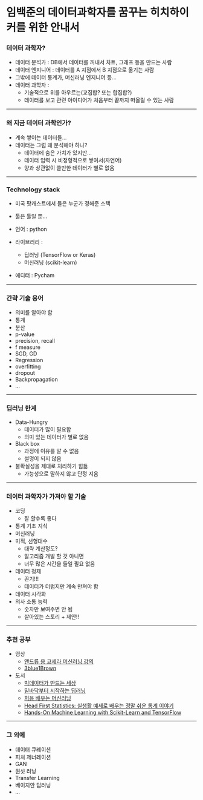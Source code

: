# 임백준의 데이터과학자를 꿈꾸는 히치하이커를 위한 안내서

###  데이터 과학자?
- 데이터 분석가 : DB에서 데이터를 꺼내서 차트, 그래프 등을 만드는 사람
- 데이터 엔지니어 : 데이터를 A 지점에서 B 지점으로 옮기는 사람
- 그밖에 데이터 통계가, 머신러닝 엔지니어 등...
- 데이터 과학자 : 
	- 기술적으로 위를 아우르는(교집합? 또는 합집합?) 
	- 데이터를 보고 관련 아이디어가 처음부터 끝까지 떠올릴 수 있는 사람

---

### 왜 지금 데이터 과학인가?
- 계속 쌓이는 데이터들...
- 데이터는 그럼 왜 분석해야 하나?
	- 데이터에 숨은 가치가 있지만...
	- 데이터 입력 시 비정형적으로 쌓여서(자연어)
	- 양과 상관없이 쓸만한 데이터가 별로 없음

---

### Technology stack
- 미국 팟캐스트에서 들은 누군가 정해준 스택
- 툴은 툴일 뿐...

- 언어 : python
- 라이브러리 : 
	- 딥러닝 (TensorFlow  or Keras)
	- 머신러닝 (scikit-learn)
- 에디터 : Pycham

 ---

### 간략 기술 용어
- 의미를 알아야 함
- 통계 
- 분산
- p-value
- precision, recall
- f measure
- SGD, GD
- Regression
- overfitting
- dropout
- Backpropagation 
- ...

---

### 딥러닝 한계
- Data-Hungry
	- 데이터가 많이 필요함
	- 의미 있는 데이터가 별로 없음
- Black box
	- 과정에 이유를 알 수 없음
	- 설명이 되지 않음
- 불확실성을 제대로 처리하기 힘듦
	- 가능성으로 말하지 않고 단정 지음

---

### 데이터 과학자가 가져야 할 기술
- 코딩
	- 잘 할수록 좋다
- 통계 기초 지식 
- 머신러닝
- 미적, 선형대수
	- 대략 계산정도?
	- 알고리즘 개발 할 것 아니면
	- 너무 많은 시간을 들일 필요 없음
- 데이터 정제
	- 끈기!!!
	- 데이터가 더럽지만 계속 만져야 함
- 데이터 시각화
- 의사 소통 능력
	- 숫자만 보여주면 안 됨
	- 살아있는 스토리 + 제안!!

--- 

### 추천 공부
- 영상
	- [앤드류 응 코세라 머신러닝 강의](https://www.coursera.org/learn/machine-learning)
	- [3blue1Brown](https://www.youtube.com/channel/UCYO_jab_esuFRV4b17AJtAw/videos)
- 도서
	-  [빅데이터가 만드는 세상](http://www.aladin.co.kr/shop/wproduct.aspx?ItemId=26621000)
	- [밑바닥부터 시작하는 딥러닝](http://www.hanbit.co.kr/store/books/look.php?p_code=B8475831198) 
	- [처음 배우는 머신러닝](http://www.hanbit.co.kr/store/books/look.php?p_code=B8660115730)
	- [Head First Statistics: 실생활 예제로 배우는 정말 쉬운 통계 이야기](http://www.hanbit.co.kr/store/books/look.php?p_code=B2156162193) 
	- [Hands-On Machine Learning with Scikit-Learn and TensorFlow](http://shop.oreilly.com/product/0636920052289.do)

---

### 그 외에 
- 데이터 큐레이션
- 피처 제너레이션
- GAN
- 원샷 러닝
- Transfer Learning
- 베이지안 딥러닝
- ...
